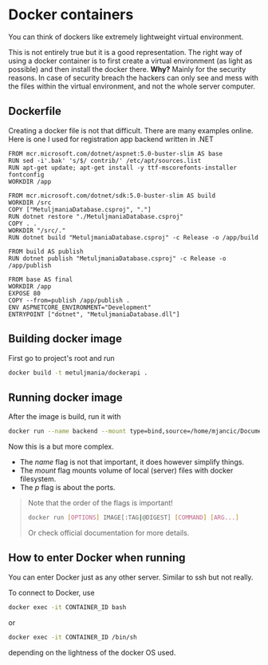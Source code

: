 # Docker containers

You can think of dockers like extremely lightweight virtual environment.

This is not entirely true but it is a good representation. The right way of using a docker container is to first create a virtual environment (as light as possible) and then install the docker there. **Why?** Mainly for the security reasons. In case of security breach the hackers can only see and mess with the files within the virtual environment, and not the whole server computer.

## Dockerfile

Creating a docker file is not that difficult. There are many examples online. Here is one I used for registration app backend written in .NET

```docker
FROM mcr.microsoft.com/dotnet/aspnet:5.0-buster-slim AS base
RUN sed -i'.bak' 's/$/ contrib/' /etc/apt/sources.list
RUN apt-get update; apt-get install -y ttf-mscorefonts-installer fontconfig
WORKDIR /app

FROM mcr.microsoft.com/dotnet/sdk:5.0-buster-slim AS build
WORKDIR /src
COPY ["MetuljmaniaDatabase.csproj", "."]
RUN dotnet restore "./MetuljmaniaDatabase.csproj"
COPY . .
WORKDIR "/src/."
RUN dotnet build "MetuljmaniaDatabase.csproj" -c Release -o /app/build

FROM build AS publish
RUN dotnet publish "MetuljmaniaDatabase.csproj" -c Release -o /app/publish

FROM base AS final
WORKDIR /app
EXPOSE 80
COPY --from=publish /app/publish .
ENV ASPNETCORE_ENVIRONMENT="Development"
ENTRYPOINT ["dotnet", "MetuljmaniaDatabase.dll"]
```

## Building docker image

First go to project's root and run

```sh
docker build -t metuljmania/dockerapi .
```

## Running docker image

After the image is build, run it with

```sh
docker run --name backend --mount type=bind,source=/home/mjancic/Documents/Data,target=/Data -p 8081:80 metuljmania/dockerapi
```

Now this is a but more complex.

- The _name_ flag is not that important, it does however simplify things.
- The _mount_ flag mounts volume of local (server) files with docker filesystem.
- The _p_ flag is about the ports.

> Note that the order of the flags is important!
>
> ```sh
> docker run [OPTIONS] IMAGE[:TAG|@DIGEST] [COMMAND] [ARG...]
> ```
>
> Or check official documentation for more details.

## How to enter Docker when running

You can enter Docker just as any other server. Similar to ssh but not really.

To connect to Docker, use

```sh
docker exec -it CONTAINER_ID bash
```

or

```sh
docker exec -it CONTAINER_ID /bin/sh
```

depending on the lightness of the docker OS used.
